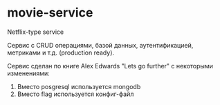 # movie-service

Netflix-type service

Сервис с CRUD операциями, базой данных, аутентификацией, метриками и т.д. (production ready). 

Сервис сделан по книге Alex Edwards "Lets go further" с некоторыми изменениями:
1. Вместо posgresql используется mongodb
2. Вместо flag используется конфиг-файл 

